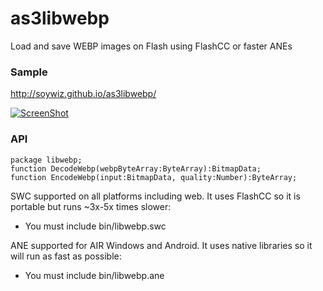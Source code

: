as3libwebp
==========

Load and save WEBP images on Flash using FlashCC or faster ANEs

### Sample

http://soywiz.github.io/as3libwebp/

[![ScreenShot](http://soywiz.github.io/as3libwebp/sample.jpg)](http://soywiz.github.io/as3libwebp/)

### API

```as3
package libwebp;
function DecodeWebp(webpByteArray:ByteArray):BitmapData;
function EncodeWebp(input:BitmapData, quality:Number):ByteArray;
```

SWC supported on all platforms including web. It uses FlashCC so it is portable but runs ~3x-5x times slower:
* You must include bin/libwebp.swc

ANE supported for AIR Windows and Android. It uses native libraries so it will run as fast as possible:
* You must include bin/libwebp.ane


